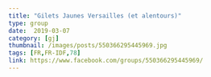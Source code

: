 ```yaml
---
title: "Gilets Jaunes Versailles (et alentours)"
type: group
date:  2019-03-07
category: [gj]
thumbnail: /images/posts/550366295445969.jpg
tags: [FR,FR-IDF,78]
link: https://www.facebook.com/groups/550366295445969/
---
```

